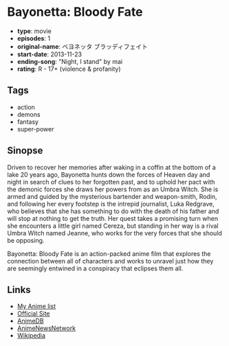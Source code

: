# Bayonetta: Bloody Fate

-   **type**: movie
-   **episodes**: 1
-   **original-name**: ベヨネッタ ブラッディフェイト
-   **start-date**: 2013-11-23
-   **ending-song**: "Night, I stand" by mai
-   **rating**: R - 17+ (violence & profanity)

## Tags

-   action
-   demons
-   fantasy
-   super-power

## Sinopse

Driven to recover her memories after waking in a coffin at the bottom of a lake 20 years ago, Bayonetta hunts down the forces of Heaven day and night in search of clues to her forgotten past, and to uphold her pact with the demonic forces she draws her powers from as an Umbra Witch. She is armed and guided by the mysterious bartender and weapon-smith, Rodin, and following her every footstep is the intrepid journalist, Luka Redgrave, who believes that she has something to do with the death of his father and will stop at nothing to get the truth. Her quest takes a promising turn when she encounters a little girl named Cereza, but standing in her way is a rival Umbra Witch named Jeanne, who works for the very forces that she should be opposing.

Bayonetta: Bloody Fate is an action-packed anime film that explores the connection between all of characters and works to unravel just how they are seemingly entwined in a conspiracy that eclipses them all.

## Links

-   [My Anime list](https://myanimelist.net/anime/20543/Bayonetta__Bloody_Fate)
-   [Official Site](http://www.bayonetta-movie.com)
-   [AnimeDB](http://anidb.info/perl-bin/animedb.pl?show=anime&aid=10114)
-   [AnimeNewsNetwork](http://www.animenewsnetwork.com/encyclopedia/anime.php?id=15609)
-   [Wikipedia](http://en.wikipedia.org/wiki/Bayonetta:_Bloody_Fate)
